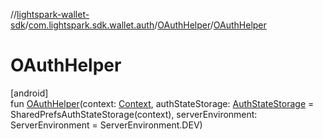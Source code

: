//[lightspark-wallet-sdk](../../../index.md)/[com.lightspark.sdk.wallet.auth](../index.md)/[OAuthHelper](index.md)/[OAuthHelper](-o-auth-helper.md)

# OAuthHelper

[android]\
fun [OAuthHelper](-o-auth-helper.md)(context: [Context](https://developer.android.com/reference/kotlin/android/content/Context.html), authStateStorage: [AuthStateStorage](../-auth-state-storage/index.md) = SharedPrefsAuthStateStorage(context), serverEnvironment: ServerEnvironment = ServerEnvironment.DEV)

